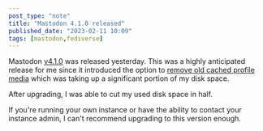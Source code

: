 ```yaml
---
post_type: "note" 
title: "Mastodon 4.1.0 released"
published_date: "2023-02-11 10:09"
tags: [mastodon,fediverse]
---
```


Mastodon [v4.1.0](https://github.com/mastodon/mastodon/releases/tag/v4.1.0) was released yesterday. This was a highly anticipated release for me since it introduced the option to [remove old cached profile media](https://github.com/mastodon/mastodon/pull/22149) which was taking up a significant portion of my disk space.

After upgrading, I was able to cut my used disk space in half.

If you're running your own instance or have the ability to contact your instance admin, I can't recommend upgrading to this version enough.  
